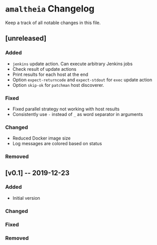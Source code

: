 # `amaltheia` Changelog

Keep a track of all notable changes in this file.

## [unreleased]

### Added

- `jenkins` update action. Can execute arbitrary Jenkins jobs
- Check result of update actions
- Print results for each host at the end
- Option `expect-returncode` and `expect-stdout` for `exec` update action
- Option `skip-ok` for `patchman` host discoverer.

### Fixed

- Fixed parallel strategy not working with host results
- Consistently use `-` instead of `_` as word separator in arguments

### Changed

- Reduced Docker image size
- Log messages are colored based on status

### Removed

## [v0.1] -- 2019-12-23

### Added

- Initial version

### Changed

### Fixed

### Removed

